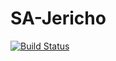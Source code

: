 # SA-Jericho

[![Build Status](https://travis-ci.org/baez90/SA-Jericho.svg?branch=master)](https://travis-ci.org/baez90/SA-Jericho)